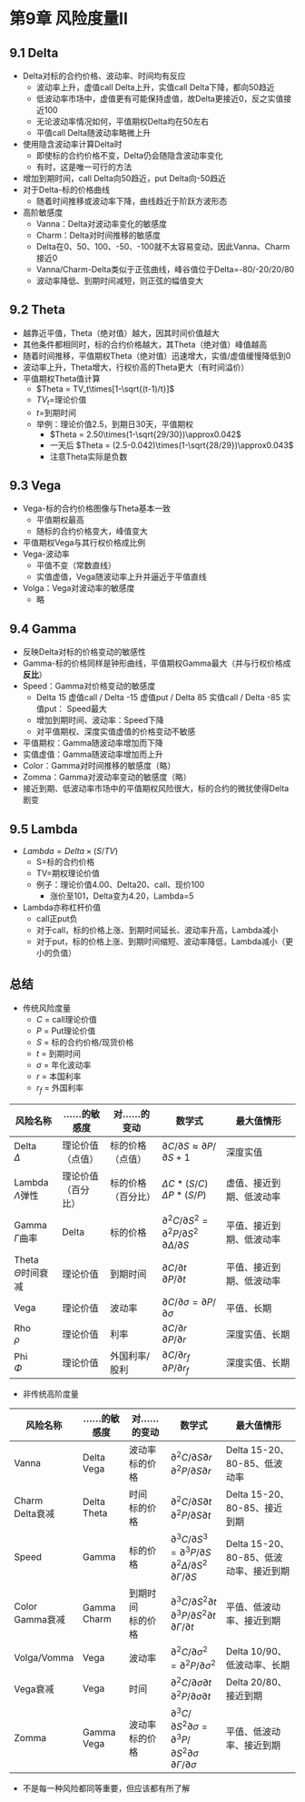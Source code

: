 # 第9章 风险度量II

## 9.1 Delta

* Delta对标的合约价格、波动率、时间均有反应
  * 波动率上升，虚值call Delta上升，实值call Delta下降，都向50趋近
  * 低波动率市场中，虚值更有可能保持虚值，故Delta更接近0，反之实值接近100
  * 无论波动率情况如何，平值期权Delta均在50左右
  * 平值call Delta随波动率略微上升
* 使用隐含波动率计算Delta时
  * 即使标的合约价格不变，Delta仍会随隐含波动率变化
  * 有时，这是唯一可行的方法
* 增加到期时间，call Delta向50趋近，put Delta向-50趋近
* 对于Delta-标的价格曲线
  * 随着时间推移或波动率下降，曲线趋近于阶跃方波形态
* 高阶敏感度
  * Vanna：Delta对波动率变化的敏感度
  * Charm：Delta对时间推移的敏感度
  * Delta在0、50、100、-50、-100就不太容易变动，因此Vanna、Charm接近0
  * Vanna/Charm-Delta类似于正弦曲线，峰谷值位于Delta=-80/-20/20/80
  * 波动率降低、到期时间减短，则正弦的幅值变大

## 9.2 Theta

* 越靠近平值，Theta（绝对值）越大，因其时间价值越大
* 其他条件都相同时，标的合约价格越大，其Theta（绝对值）峰值越高
* 随着时间推移，平值期权Theta（绝对值）迅速增大，实值/虚值缓慢降低到0
* 波动率上升，Theta增大，行权价高的Theta更大（有时间溢价）
* 平值期权Theta值计算
  * $Theta = TV_t\times[1-\sqrt{(t-1)/t}]$
  * $TV_t$=理论价值
  * $t$=到期时间
  * 举例：理论价值2.5，到期日30天，平值期权
    * $Theta = 2.50\times(1-\sqrt{29/30})\approx0.042$
    * 一天后 $Theta = (2.5-0.042)\times(1-\sqrt{28/29})\approx0.043$
    * 注意Theta实际是负数

## 9.3 Vega

* Vega-标的合约价格图像与Theta基本一致
  * 平值期权最高
  * 随标的合约价格变大，峰值变大
* 平值期权Vega与其行权价格成比例
* Vega-波动率
  * 平值不变（常数直线）
  * 实值虚值，Vega随波动率上升并逼近于平值直线
* Volga：Vega对波动率的敏感度
  * 略

## 9.4 Gamma

* 反映Delta对标的价格变动的敏感性
* Gamma-标的价格同样是钟形曲线，平值期权Gamma最大（并与行权价格成**反比**）
* Speed：Gamma对价格变动的敏感度
  * Delta 15 虚值call / Delta -15 虚值put / Delta 85 实值call / Delta -85 实值put： Speed最大
  * 增加到期时间、波动率：Speed下降
  * 对平值期权、深度实值虚值的价格变动不敏感
* 平值期权：Gamma随波动率增加而下降
* 实值虚值：Gamma随波动率增加而上升
* Color：Gamma对时间推移的敏感度（略）
* Zomma：Gamma对波动率变动的敏感度（略）
* 接近到期、低波动率市场中的平值期权风险很大，标的合约的微扰使得Delta剧变

## 9.5 Lambda

* $Lambda=Delta\times(S/TV)$
  * S=标的合约价格
  * TV=期权理论价值
  * 例子：理论价值4.00、Delta20、call、现价100
    * 涨价至101，Delta变为4.20，Lambda=5
* Lambda亦称杠杆价值
  * call正put负
  * 对于call，标的价格上涨、到期时间延长、波动率升高，Lambda减小
  * 对于put，标的价格上涨、到期时间缩短、波动率降低，Lambda减小（更小的负值）

## 总结

* 传统风险度量
  * $C$ = call理论价值
  * $P$ = Put理论价值
  * $S$ = 标的合约价格/现货价格
  * $t$ = 到期时间
  * $\sigma$ = 年化波动率
  * $r$ = 本国利率
  * $r_f$ = 外国利率

|风险名称|……的敏感度|对……的变动|数学式|最大值情形|
|-|-|-|-|-|
|Delta<br>$\Delta$|理论价值<br>（点值）|标的价格<br>（点值）|$\partial C/\partial S\approx\partial P/\partial S+1$|深度实值|
|Lambda<br>$\Lambda$弹性|理论价值<br>（百分比）|标的价格<br>（百分比）|$\Delta C*(S/C)$<br>$\Delta P*(S/P)$|虚值、接近到期、低波动率|
|Gamma<br>$\Gamma$曲率|Delta|标的价格|$\partial^2C/\partial S^2=\partial^2P/\partial S^2$<br>$\partial\Delta/\partial S$|平值、接近到期、低波动率|
|Theta<br>$\Theta$时间衰减|理论价值|到期时间|$\partial C/\partial t$<br>$\partial P/\partial t$|平值、接近到期、低波动率|
|Vega|理论价值|波动率|$\partial C/\partial \sigma=\partial P/\partial \sigma$|平值、长期|
|Rho<br>$\rho$|理论价值|利率|$\partial C/\partial r$<br>$\partial P/\partial r$|深度实值、长期|
|Phi<br>$\Phi$|理论价值|外国利率/股利|$\partial C/\partial r_f$<br>$\partial P/\partial r_f$|深度实值、长期|

* 非传统高阶度量

|风险名称|……的敏感度|对……的变动|数学式|最大值情形|
|-|-|-|-|-|
|Vanna|Delta<br>Vega|波动率<br>标的价格|$\partial^2C/\partial S\partial r$<br>$\partial^2P/\partial S\partial r$|Delta 15-20、80-85、低波动率|
|Charm<br>Delta衰减|Delta<br>Theta|时间<br>标的价格|$\partial^2C/\partial S\partial t$<br>$\partial^2P/\partial S\partial t$|Delta 15-20、80-85、接近到期|
|Speed|Gamma|标的价格|$\partial^3C/\partial S^3=\partial^3P/\partial S$<br>$\partial^2\Delta/\partial S^2$<br>$\partial\Gamma/\partial S$|Delta 15-20、80-85、低波动率、接近到期|
|Color<br>Gamma衰减|Gamma<br>Charm|到期时间<br>标的价格|$\partial^3C/\partial S^2\partial t$<br>$\partial^3P/\partial S^2\partial t$<br>$\partial\Gamma/\partial t$|平值、低波动率、接近到期|
|Volga/Vomma|Vega|波动率|$\partial^2C/\partial\sigma^2=\partial^2P/\partial\sigma^2$|Delta 10/90、低波动率、长期|
|Vega衰减|Vega|时间|$\partial^2C/\partial\sigma\partial t$<br>$\partial^2P/\partial\sigma\partial t$|Delta 20/80、接近到期|
|Zomma|Gamma<br>Vega|波动率<br>标的价格|$\partial^3C/\partial S^2\partial\sigma=\partial^3P/\partial S^2\partial\sigma$<br>$\partial\Gamma/\partial\sigma$|平值、低波动率、接近到期|

* 不是每一种风险都同等重要，但应该都有所了解